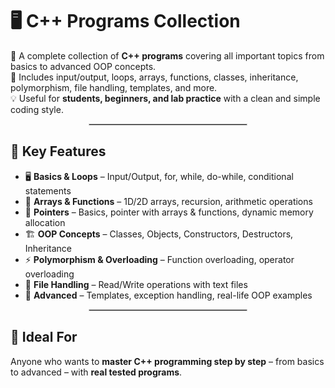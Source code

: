 # 🖥️ C++ Programs Collection

🚀 A complete collection of **C++ programs** covering all important topics from basics to advanced OOP concepts.  
📘 Includes input/output, loops, arrays, functions, classes, inheritance, polymorphism, file handling, templates, and more.  
💡 Useful for **students, beginners, and lab practice** with a clean and simple coding style.

<hr style="border:0.5px solid #ccc; width:50%; margin:auto;">

## 🔧 Key Features

- 🖥 **Basics & Loops** – Input/Output, for, while, do-while, conditional statements  
- 🧮 **Arrays & Functions** – 1D/2D arrays, recursion, arithmetic operations  
- 🔑 **Pointers** – Basics, pointer with arrays & functions, dynamic memory allocation  
- 🏗 **OOP Concepts** – Classes, Objects, Constructors, Destructors, Inheritance  
- ⚡ **Polymorphism & Overloading** – Function overloading, operator overloading  
- 📂 **File Handling** – Read/Write operations with text files  
- 🔧 **Advanced** – Templates, exception handling, real-life OOP examples  

<hr style="border:0.5px solid #ccc; width:50%; margin:auto;">

## 🎯 Ideal For

Anyone who wants to **master C++ programming step by step** – from basics to advanced – with **real tested programs**.
